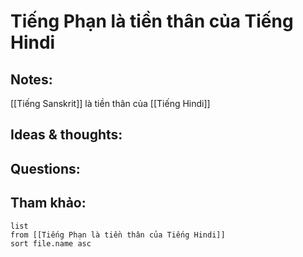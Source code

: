 # Tiếng Phạn là tiền thân của Tiếng Hindi

## Notes:
[[Tiếng Sanskrit]] là tiền thân của [[Tiếng Hindi]]

## Ideas & thoughts:

## Questions:


## Tham khảo:
```dataview
list
from [[Tiếng Phạn là tiền thân của Tiếng Hindi]]
sort file.name asc
```